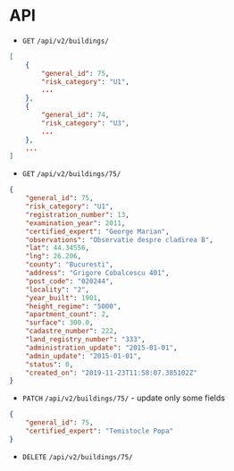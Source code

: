# API

- `GET` `/api/v2/buildings/`

```json
[
    {
        "general_id": 75,
        "risk_category": "U1",
        ...
    },
    {
        "general_id": 74,
        "risk_category": "U3",
        ...
    },
	...
]
```

- `GET` `/api/v2/buildings/75/` 

```json
{
    "general_id": 75,
    "risk_category": "U1",
    "registration_number": 13,
    "examination_year": 2011,
    "certified_expert": "George Marian",
    "observations": "Observatie despre cladirea B",
    "lat": 44.34556,
    "lng": 26.206,
    "county": "Bucuresti",
    "address": "Grigore Cobalcescu 401",
    "post_code": "020244",
    "locality": "2",
    "year_built": 1901,
    "height_regime": "5000",
    "apartment_count": 2,
    "surface": 300.0,
    "cadastre_number": 222,
    "land_registry_number": "333",
    "administration_update": "2015-01-01",
    "admin_update": "2015-01-01",
    "status": 0,
    "created_on": "2019-11-23T11:58:07.385102Z"
}
```

- `PATCH` `/api/v2/buildings/75/` - update only some fields

```json
{
    "general_id": 75,
    "certified_expert": "Temistocle Popa"
}
```

- `DELETE` `/api/v2/buildings/75/`